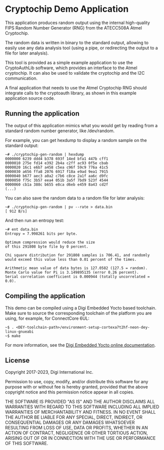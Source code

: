 Cryptochip Demo Application
===================================

This application produces random output using the internal high-quality
FIPS Random Number Generator (RNG) from the ATECC508A Atmel Cryptochip.

The random data is written in binary to the standard output, allowing to
easily use any data analysis tool (using a pipe, or redirecting the output
to a file for later analysis).

This tool is provided as a simple example application to use the CryptoAuthLib
software, which provides an interface to the Atmel cryptochip. It can also be
used to validate the cryptochip and the I2C communication.

A final application that needs to use the Atmel Cryptochip RNG should integrate
calls to the cryptoauth library, as shown in this example application source
code.

Running the application
-----------------------
The output of this application mimics what you would get by reading from a
standard random number generator, like /dev/random. 

For example, you can get hexdump to display a random sample on the standard
output:
```
~# ./cryptochip-gen-random | hexdump
0000000 6239 ddd4 b378 693f 14ed bfa1 447b cff1
0000010 275e fd14 e392 2b4a c2ff ac93 0f5e cbab
0000020 16c1 e6b7 a458 c5ea c96f 59c9 776a 41c5
0000030 a656 ffa8 2076 6917 f18a e9ad 9ea1 7915
0000040 b677 aec3 a0a2 c7b6 c8ce 2a1f aa6c d9fc
0000050 f75c 3b57 eea4 051b 3a5f 7bd9 523f 4544
0000060 cb1a 388c b655 e8ca d6eb e459 8a43 cd2f
(...)
```

You can also save the random data to a random file for later analysis:
```
~# ./cryptochip-gen-random | pv --rate > data.bin
[ 912 B/s]
```

And then run an entropy test:
```
~# ent data.bin
Entropy = 7.998261 bits per byte.

Optimum compression would reduce the size
of this 291808 byte file by 0 percent.

Chi square distribution for 291808 samples is 706.41, and randomly
would exceed this value less than 0.01 percent of the times.

Arithmetic mean value of data bytes is 127.0582 (127.5 = random).
Monte Carlo value for Pi is 3.149895135 (error 0.26 percent).
Serial correlation coefficient is 0.000944 (totally uncorrelated = 0.0).
```

Compiling the application
-------------------------
This demo can be compiled using a Digi Embedded Yocto based toolchain. Make
sure to source the corresponding toolchain of the platform you are using,
for example, for ConnectCore 6UL:

```
~$ . <DEY-toolchain-path>/environment-setup-cortexa7t2hf-neon-dey-linux-gnueabi
~$ make
```

For more information, see the [Digi Embedded Yocto online documentation](https://github.com/digi-embedded/meta-digi).

License
-------
Copyright 2017-2023, Digi International Inc.

Permission to use, copy, modify, and/or distribute this software for any purpose
with or without fee is hereby granted, provided that the above copyright notice
and this permission notice appear in all copies.

THE SOFTWARE IS PROVIDED "AS IS" AND THE AUTHOR DISCLAIMS ALL WARRANTIES WITH
REGARD TO THIS SOFTWARE INCLUDING ALL IMPLIED WARRANTIES OF MERCHANTABILITY AND
FITNESS. IN NO EVENT SHALL THE AUTHOR BE LIABLE FOR ANY SPECIAL, DIRECT,
INDIRECT, OR CONSEQUENTIAL DAMAGES OR ANY DAMAGES WHATSOEVER RESULTING FROM LOSS
OF USE, DATA OR PROFITS, WHETHER IN AN ACTION OF CONTRACT, NEGLIGENCE OR OTHER
TORTIOUS ACTION, ARISING OUT OF OR IN CONNECTION WITH THE USE OR PERFORMANCE OF
THIS SOFTWARE.
